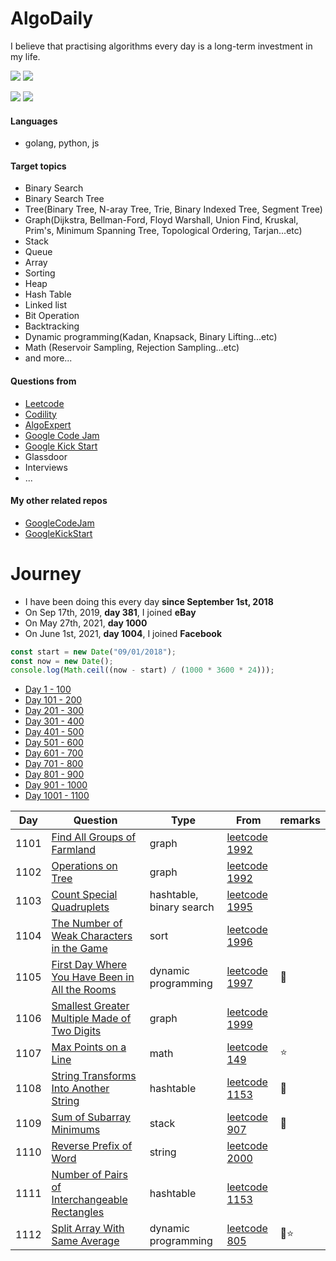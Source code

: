 # AlgoDaily

I believe that practising algorithms every day is a long-term investment in my life.

[![](https://img.shields.io/badge/dynamic/json?style=flat&labelColor=black&color=green&label=Solved&query=solvedOverTotal&url=https%3A%2F%2Fleetcode-badge.vercel.app%2Fapi%2Fusers%2Fcalvinchankf&logo=leetcode&logoColor=yellow)](https://leetcode.com/calvinchankf/)
[![](https://img.shields.io/badge/dynamic/json?style=flat&labelColor=black&color=green&label=Ranking&query=ranking&url=https%3A%2F%2Fleetcode-badge.vercel.app%2Fapi%2Fusers%2Fcalvinchankf&logo=leetcode&logoColor=yellow)](https://leetcode.com/calvinchankf/)

![](https://badges.pufler.dev/created/calvinchankf/algodaily)
![](https://badges.pufler.dev/updated/calvinchankf/algodaily)

#### Languages

-   golang, python, js

#### Target topics

-   Binary Search
-   Binary Search Tree
-   Tree(Binary Tree, N-aray Tree, Trie, Binary Indexed Tree, Segment Tree)
-   Graph(Dijkstra, Bellman-Ford, Floyd Warshall, Union Find, Kruskal, Prim's, Minimum Spanning Tree, Topological Ordering, Tarjan...etc)
-   Stack
-   Queue
-   Array
-   Sorting
-   Heap
-   Hash Table
-   Linked list
-   Bit Operation
-   Backtracking
-   Dynamic programming(Kadan, Knapsack, Binary Lifting...etc)
-   Math (Reservoir Sampling, Rejection Sampling...etc)
-   and more...

#### Questions from

-   [Leetcode](https://leetcode.com)
-   [Codility](https://app.codility.com/programmers/lessons/)
-   [AlgoExpert](https://www.algoexpert.io)
-   [Google Code Jam](https://codingcompetitions.withgoogle.com/codejam)
-   [Google Kick Start](https://codingcompetitions.withgoogle.com/kickstart/)
-   Glassdoor
-   Interviews
-   ...

#### My other related repos

-   [GoogleCodeJam](https://github.com/calvinchankf/GoogleCodeJam)
-   [GoogleKickStart](https://github.com/calvinchankf/GoogleKickStart)

# Journey

-   I have been doing this every day **since September 1st, 2018**
-   On Sep 17th, 2019, **day 381**, I joined **eBay**
-   On May 27th, 2021, **day 1000**
-   On June 1st, 2021, **day 1004**, I joined **Facebook**

```js
const start = new Date("09/01/2018");
const now = new Date();
console.log(Math.ceil((now - start) / (1000 * 3600 * 24)));
```

-   [Day 1 - 100](./markdowns/day1-100.md)
-   [Day 101 - 200](./markdowns/day101-200.md)
-   [Day 201 - 300](./markdowns/day201-300.md)
-   [Day 301 - 400](./markdowns/day301-400.md)
-   [Day 401 - 500](./markdowns/day401-500.md)
-   [Day 501 - 600](./markdowns/day501-600.md)
-   [Day 601 - 700](./markdowns/day601-700.md)
-   [Day 701 - 800](./markdowns/day701-800.md)
-   [Day 801 - 900](./markdowns/day801-900.md)
-   [Day 901 - 1000](./markdowns/day901-1000.md)
-   [Day 1001 - 1100](./markdowns/day1001-1100.md)

| Day  | Question                                                                                                        | Type                     | From                                                                                           | remarks |
| ---- | --------------------------------------------------------------------------------------------------------------- | ------------------------ | ---------------------------------------------------------------------------------------------- | ------- |
| 1101 | [Find All Groups of Farmland](/leetcode/1992-find-all-groups-of-farmland)                                       | graph                    | [leetcode 1992](https://leetcode.com/problems/find-all-groups-of-farmland/)                    |         |
| 1102 | [Operations on Tree](/leetcode/1993-operations-on-tree)                                                         | graph                    | [leetcode 1992](https://leetcode.com/problems/operations-on-tree/)                             |         |
| 1103 | [Count Special Quadruplets](/leetcode/1992-count-special-quadruplets)                                           | hashtable, binary search | [leetcode 1995](https://leetcode.com/problems/count-special-quadruplets/)                      |         |
| 1104 | [The Number of Weak Characters in the Game](/leetcode/1996-the-number-of-weak-characters-in-the-game)           | sort                     | [leetcode 1996](https://leetcode.com/problems/the-number-of-weak-characters-in-the-game/)      |         |
| 1105 | [First Day Where You Have Been in All the Rooms](/leetcode/1997-first-day-where-you-have-been-in-all-the-rooms) | dynamic programming      | [leetcode 1997](https://leetcode.com/problems/first-day-where-you-have-been-in-all-the-rooms/) | 📌      |
| 1106 | [Smallest Greater Multiple Made of Two Digits](/leetcode/1999-smallest-greater-multiple-made-of-two-digits)     | graph                    | [leetcode 1999](https://leetcode.com/problems/smallest-greater-multiple-made-of-two-digits/)   |         |
| 1107 | [Max Points on a Line](/leetcode/149-max-points-on-a-line)                                                      | math                     | [leetcode 149](https://leetcode.com/problems/max-points-on-a-line/)                            | ⭐️     |
| 1108 | [String Transforms Into Another String](/leetcode/1153-string-transforms-into-another-string)                   | hashtable                | [leetcode 1153](https://leetcode.com/problems/string-transforms-into-another-string/)          | 📌      |
| 1109 | [Sum of Subarray Minimums](/leetcode/907-sum-of-subarray-minimums)                                              | stack                    | [leetcode 907](https://leetcode.com/problems/sum-of-subarray-minimums/)                        | 📌      |
| 1110 | [Reverse Prefix of Word](/leetcode/2000-reverse-prefix-of-word)                                                 | string                   | [leetcode 2000](https://leetcode.com/problems/reverse-prefix-of-word/)                         |         |
| 1111 | [Number of Pairs of Interchangeable Rectangles](/leetcode/2001-number-of-pairs-of-interchangeable-rectangles)   | hashtable                | [leetcode 1153](https://leetcode.com/problems/number-of-pairs-of-interchangeable-rectangles/)  |         |
| 1112 | [Split Array With Same Average](/leetcode/805-split-array-with-same-average)                                    | dynamic programming      | [leetcode 805](https://leetcode.com/problems/split-array-with-same-average/)                   | 📌⭐️   |
